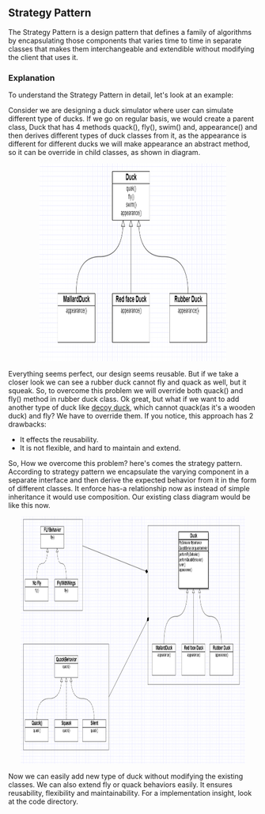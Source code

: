 ## Strategy Pattern

The Strategy Pattern is a design pattern that defines a family of algorithms by encapsulating those components that varies time to time in separate classes that makes them interchangeable and extendible without modifying the client that uses it.

### Explanation

To understand the Strategy Pattern in detail, let's look at an example:

Consider we are designing a duck simulator where user can simulate different type of ducks. If we go on regular basis, we would create a parent class, Duck that has 4 methods quack(), fly(), swim() and, appearance() and then derives different types of duck classes from it, as the appearance is different for different ducks we will make appearance an abstract method, so it can be override in child classes, as shown in diagram. 

<p align="center" >
<img width="75%" height="400" src="./diagrams/duck-class.png" alt="Duck Class Diagram" />
</p>

Everything seems perfect, our design seems reusable. But if we take a closer look we can see a rubber duck cannot fly and quack as well, but it squeak. So, to overcome this problem we will override both quack() and fly() method in rubber duck class. Ok great, but what if we want to add another type of duck like [decoy duck](https://en.wikipedia.org/wiki/Duck_decoy_(model)), which cannot quack(as it's a wooden duck) and fly? We have to override them. If you notice, this approach has 2 drawbacks: 
- It effects the reusability.
- It is not flexible, and hard to maintain and extend.

So, How we overcome this problem? here's comes the strategy pattern. According to strategy pattern we encapsulate the varying component in a separate interface and then derive the expected behavior from it in the form of different classes. It enforce has-a relationship now as instead of simple inheritance it would use composition. Our existing class diagram would be like this now.
<p align="center" >
<img width="90%" height="500" src="./diagrams/strategy.png" alt="Duck Class Diagram" />
</p>

Now we can easily add new type of duck without modifying the existing classes. We can also extend fly or quack behaviors easily. It ensures reusability, flexibility and maintainability. For a implementation insight, look at the code directory.